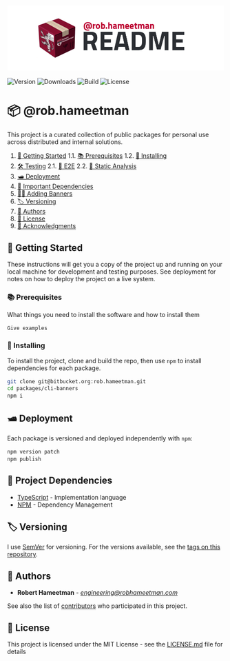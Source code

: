 ![@rob.hameetman][logo]

![Version](https://img.shields.io/npm/v/@rob.hameetman)
![Downloads](https://img.shields.io/npm/dt/@rob.hameetman)
![Build](https://img.shields.io/bitbucket/pipelines/rob.hameetman/master)
![License](https://img.shields.io/npm/l/@rob.hameetman)

# 📦 @rob.hameetman

This project is a curated collection of public packages for personal use across
distributed and internal solutions.

1. [💼 Getting Started](#markdown-header-getting-started)
1.1. [📚 Prerequisites](#markdown-header-prerequisites)
1.2. [📲 Installing](#markdown-header-installing)
2. [🛠 Testing](#markdown-header-testing)
2.1. [🔁 E2E](#markdown-header-e2e)
2.2. [🛁 Static Analysis](#markdown-header-static-analysis)
3. [🛥 Deployment](#markdown-header-deployment)
4. [🧾 Important Dependencies](#markdown-header-important-dependencies)
5. [🙌🏼 Adding Banners](#markdown-header-adding-banners)
6. [🏷 Versioning](#markdown-header-versioning)
7. [📜 Authors](#markdown-header-authors)
8. [📄 License](#markdown-header-license)
9. [📯 Acknowledgments](#markdown-header-acknowledgments)

## 💼 Getting Started

These instructions will get you a copy of the project up and running on your
local machine for development and testing purposes. See deployment for notes on
how to deploy the project on a live system.

### 📚 Prerequisites

What things you need to install the software and how to install them

```
Give examples
```

### 📲 Installing

To install the project, clone and build the repo, then use `npm` to install
dependencies for each package.

```bash
git clone git@bitbucket.org:rob.hameetman.git
cd packages/cli-banners
npm i
```

## 🛥 Deployment

Each package is versioned and deployed independently with `npm`:

```bash
npm version patch
npm publish
```

## 🧾 Project Dependencies

* [TypeScript](https://www.typescriptlang.org/) - Implementation language
* [NPM](https://www.npmjs.com/) - Dependency Management

## 🏷 Versioning

I use [SemVer](http://semver.org/) for versioning. For the versions available,
see the [tags on this repository](https://github.com/RobHameetman/packages/tags/).

## 📜 Authors

* **Robert Hameetman** - *<engineering@robhameetman.com>*

See also the list of [contributors](https://github.com/RobHameetman/packages/graphs/contributors) who participated in this project.

## 📄 License

This project is licensed under the MIT License - see the [LICENSE.md](LICENSE.md) file for details

[logo]: /.github/logo.png "@rob.hameetman"
